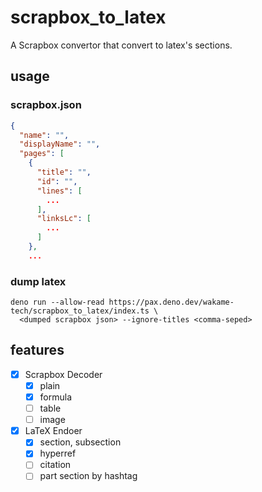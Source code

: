 # scrapbox_to_latex
A Scrapbox convertor that convert to latex's sections.

## usage
### scrapbox.json
```json
{
  "name": "",
  "displayName": "",
  "pages": [
    {
      "title": "",
      "id": "",
      "lines": [
        ...
      ],
      "linksLc": [
        ...
      ]
    },
    ...
```

### dump latex
```
deno run --allow-read https://pax.deno.dev/wakame-tech/scrapbox_to_latex/index.ts \
  <dumped scrapbox json> --ignore-titles <comma-seped>
```

## features
- [x] Scrapbox Decoder
  - [x] plain
  - [x] formula
  - [ ] table
  - [ ] image
- [x] LaTeX Endoer
  - [x] section, subsection
  - [x] hyperref
  - [ ] citation
  - [ ] part section by hashtag